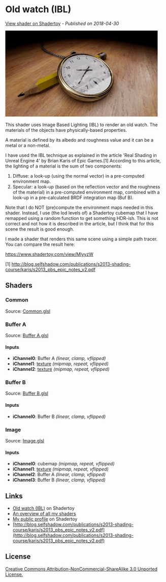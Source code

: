 ﻿# Old watch (IBL)
[View shader on Shadertoy](https://www.shadertoy.com/view/lscBW4) - _Published on 2018-04-30_ 

![thumbnail](./thumbnail.jpg)


This shader uses Image Based Lighting (IBL) to render an old watch. The
materials of the objects have physically-based properties.

A material is defined by its albedo and roughness value and it can be a
metal or a non-metal.

I have used the IBL technique as explained in the article 'Real Shading in
Unreal Engine 4' by Brian Karis of Epic Games.[1] According to this article,
the lighting of a material is the sum of two components:

1. Diffuse: a look-up (using the normal vector) in a pre-computed environment map.
2. Specular: a look-up (based on the reflection vector and the roughness of the
material) in a pre-computed environment map, combined with a look-up in a
pre-calculated BRDF integration map (Buf B).

Note that I do NOT (pre)compute the environment maps needed in this shader. Instead,
I use (the lod levels of) a Shadertoy cubemap that I have remapped using a random
function to get something HDR-ish. This is not correct and not how it is described
in the article, but I think that for this scene the result is good enough.

I made a shader that renders this same scene using a simple path tracer. You can
compare the result here:

https://www.shadertoy.com/view/MlyyzW

[1] http://blog.selfshadow.com/publications/s2013-shading-course/karis/s2013_pbs_epic_notes_v2.pdf



## Shaders

### Common

Source: [Common.glsl](./Common.glsl)

### Buffer A

Source: [Buffer A.glsl](./Buffer&#32;A.glsl)

#### Inputs

 * **iChannel0**: Buffer A _(linear, clamp, vflipped)_
 * **iChannel1**: [texture](https://shadertoy.com/media/a/08b42b43ae9d3c0605da11d0eac86618ea888e62cdd9518ee8b9097488b31560.png) _(mipmap, repeat, vflipped)_
 * **iChannel2**: [texture](https://shadertoy.com/media/a/79520a3d3a0f4d3caa440802ef4362e99d54e12b1392973e4ea321840970a88a.jpg) _(mipmap, repeat, vflipped)_

### Buffer B

Source: [Buffer B.glsl](./Buffer&#32;B.glsl)

#### Inputs

 * **iChannel0**: Buffer B _(linear, clamp, vflipped)_

### Image

Source: [Image.glsl](./Image.glsl)

#### Inputs

 * **iChannel0**: cubemap _(mipmap, repeat, vflipped)_
 * **iChannel1**: [texture](https://shadertoy.com/media/a/1f7dca9c22f324751f2a5a59c9b181dfe3b5564a04b724c657732d0bf09c99db.jpg) _(mipmap, repeat, vflipped)_
 * **iChannel2**: Buffer A _(linear, clamp, vflipped)_
 * **iChannel3**: Buffer B _(linear, clamp, vflipped)_

## Links
* [Old watch (IBL)](https://www.shadertoy.com/view/lscBW4) on Shadertoy
* [An overview of all my shaders](https://reindernijhoff.net/shadertoy/)
* [My public profile](https://www.shadertoy.com/user/reinder) on Shadertoy
* [http://blog.selfshadow.com/publications/s2013-shading-course/karis/s2013_pbs_epic_notes_v2.pdf](http://blog.selfshadow.com/publications/s2013-shading-course/karis/s2013_pbs_epic_notes_v2.pdf)

## License

[Creative Commons Attribution-NonCommercial-ShareAlike 3.0 Unported License.](https://creativecommons.org/licenses/by-nc-sa/3.0/)
